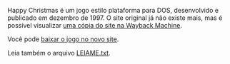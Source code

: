 Happy Christmas é um jogo estilo plataforma para DOS, desenvolvido e publicado em dezembro de 1997. O site original já não existe mais, mas é possível visualizar [uma cópia do site na Wayback Machine](https://web.archive.org/web/20010904050214/http://www.geocities.com/Athens/7159/hapyxmas.htm).

Você pode [baixar o jogo no novo site](http://rodrigorgs.github.io/hapyxmas/).

Leia também o arquivo [LEIAME.txt](LEIAME.txt).
